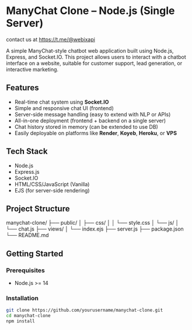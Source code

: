 # ManyChat Clone – Node.js (Single Server)

contact us at https://t.me/@webixapi

A simple ManyChat-style chatbot web application built using Node.js, Express, and Socket.IO. This project allows users to interact with a chatbot interface on a website, suitable for customer support, lead generation, or interactive marketing.

## Features

- Real-time chat system using **Socket.IO**
- Simple and responsive chat UI (frontend)
- Server-side message handling (easy to extend with NLP or APIs)
- All-in-one deployment (frontend + backend on a single server)
- Chat history stored in memory (can be extended to use DB)
- Easily deployable on platforms like **Render**, **Koyeb**, **Heroku**, or **VPS**

## Tech Stack

- Node.js
- Express.js
- Socket.IO
- HTML/CSS/JavaScript (Vanilla)
- EJS (for server-side rendering)

## Project Structure

manychat-clone/
├── public/
│ ├── css/
│ │ └── style.css
│ └── js/
│ └── chat.js
├── views/
│ └── index.ejs
├── server.js
├── package.json
└── README.md


## Getting Started

### Prerequisites

- Node.js >= 14

### Installation

```bash
git clone https://github.com/yourusername/manychat-clone.git
cd manychat-clone
npm install

